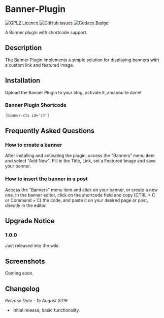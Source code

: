 # Banner-Plugin
[![GPL2 Licence](https://img.shields.io/badge/License-GPL2-blue.svg)](LICENSE) [![GitHub issues](https://img.shields.io/github/issues/dedevillela/Banner-Plugin.svg)](https://GitHub.com/dedevillela/Banner-Plugin/issues) [![Codacy Badge](https://api.codacy.com/project/badge/Grade/4c2ae28ea23a466e9845b9cbc8b2aaca)](https://www.codacy.com/app/dedevillela/Banner-Plugin?utm_source=github.com&amp;utm_medium=referral&amp;utm_content=dedevillela/Banner-Plugin&amp;utm_campaign=Badge_Grade)

A Banner plugin with shortcode support.

## Description

The Banner Plugin implements a simple solution for displaying banners with a custom link and featured image.

## Installation

Upload the Banner Plugin to your blog, activate it, and you're done!

### Banner Plugin Shortcode

```sh
[banner-cta id="10"]
```

## Frequently Asked Questions

### How to create a banner
After installing and activating the plugin, access the "Banners" menu item and select "Add New". Fill in the Title, Link, set a Featured Image and save your banner.

### How to insert the banner in a post
Access the "Banners" menu item and click on your banner, or create a new one. In the banner editor, click on the shortcode field and copy (CTRL + C or Command + C) the code, and paste it on your desired page or post, directly in the editor.

## Upgrade Notice

### 1.0.0
Just released into the wild.

## Screenshots

Coming soon.

## Changelog

*Release Date - 15 August 2019*

*   Initial release, basic functionality.
